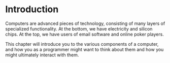 # Introduction

Computers are advanced pieces of technology, consisting of many layers of specialized functionality. At the bottom, we have electricity and silicon chips. At the top, we have users of email software and online poker players.

This chapter will introduce you to the various components of a computer, and how you as a programmer might want to think about them and how you might ultimately interact with them.